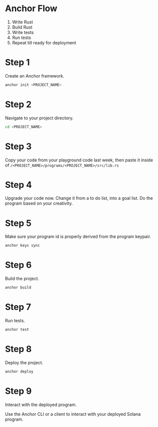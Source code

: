 # Anchor Flow

1. Write Rust
2. Build Rust
3. Write tests
4. Run tests
5. Repeat till ready for deployment

# Step 1

Create an Anchor framework.

```sh
anchor init <PROJECT_NAME>
```

# Step 2

Navigate to your project directory.

```sh
cd <PROJECT_NAME>
```

# Step 3

Copy your code from your playground code last week, then paste it inside of `/<PROJECT_NAME>/programs/<PROJECT_NAME>/src/lib.rs`

# Step 4

Upgrade your code now. Change it from a to do list, into a goal list. Do the program based on your creativity.

# Step 5

Make sure your program id is properly derived from the program keypair.


```sh
anchor keys sync
```

# Step 6

Build the project.

```sh
anchor build
```

# Step 7

Run tests.

```sh
anchor test
```

# Step 8

Deploy the project.

```sh
anchor deploy
```

# Step 9

Interact with the deployed program.

Use the Anchor CLI or a client to interact with your deployed Solana program.

